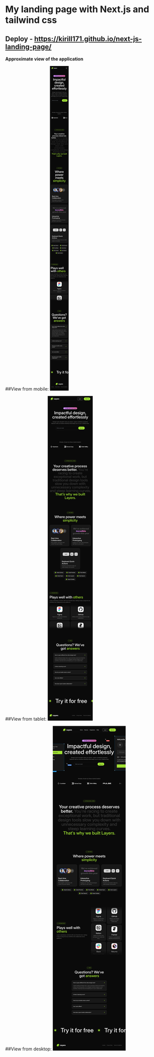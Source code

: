 # My landing page with Next.js and tailwind css

## Deploy - https://kirill171.github.io/next-js-landing-page/

__Approximate view of the application__

##View from mobile:
![image](./layout/mobile-375px.png)

##View from tablet:
![image](./layout/tablet-768px.png)

##View from desktop:
![image](./layout/desktop-1200px.png)
